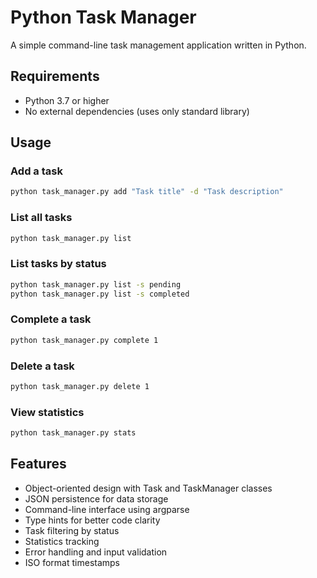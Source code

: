 # Python Task Manager

A simple command-line task management application written in Python.

## Requirements
- Python 3.7 or higher
- No external dependencies (uses only standard library)

## Usage

### Add a task
```bash
python task_manager.py add "Task title" -d "Task description"
```

### List all tasks
```bash
python task_manager.py list
```

### List tasks by status
```bash
python task_manager.py list -s pending
python task_manager.py list -s completed
```

### Complete a task
```bash
python task_manager.py complete 1
```

### Delete a task
```bash
python task_manager.py delete 1
```

### View statistics
```bash
python task_manager.py stats
```

## Features
- Object-oriented design with Task and TaskManager classes
- JSON persistence for data storage
- Command-line interface using argparse
- Type hints for better code clarity
- Task filtering by status
- Statistics tracking
- Error handling and input validation
- ISO format timestamps